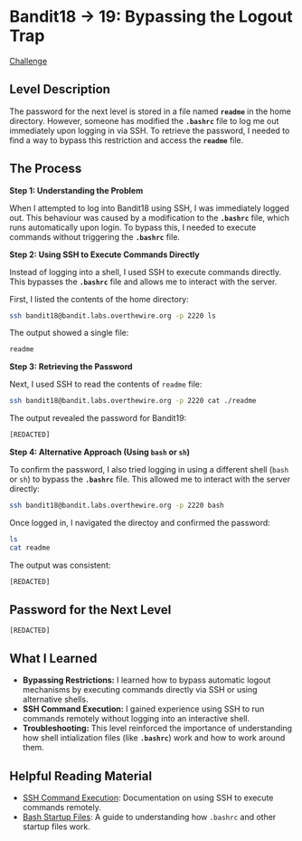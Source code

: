 # Bandit18 → 19: Bypassing the Logout Trap

[Challenge](https://overthewire.org/wargames/bandit/bandit19.html)

## Level Description

The password for the next level is stored in a file named **`readme`** in the home directory. However, someone has modified the **`.bashrc`** file to log me out immediately upon logging in via SSH. To retrieve the password, I needed to find a way to bypass this restriction and access the **`readme`** file.

## The Process

**Step 1: Understanding the Problem**

When I attempted to log into Bandit18 using SSH, I was immediately logged out. This behaviour was caused by a modification to the **`.bashrc`** file, which runs automatically upon login. To bypass this, I needed to execute commands without triggering the **`.bashrc`** file.

**Step 2: Using SSH to Execute Commands Directly**

Instead of logging into a shell, I used SSH to execute commands directly. This bypasses the **`.bashrc`** file and allows me to interact with the server.

First, I listed the contents of the home directory:

```bash
ssh bandit18@bandit.labs.overthewire.org -p 2220 ls
```

The output showed a single file:

```bash
readme
```

**Step 3: Retrieving the Password**

Next, I used SSH to read the contents of `readme` file:

```bash
ssh bandit18@bandit.labs.overthewire.org -p 2220 cat ./readme
```

The output revealed the password for Bandit19:

```bash
[REDACTED]
```

**Step 4: Alternative Approach (Using `bash` or `sh`)**

To confirm the password, I also tried logging in using a different shell (`bash` or `sh`) to bypass the **`.bashrc`** file. This allowed me to interact with the server directly:

```bash
ssh bandit18@bandit.labs.overthewire.org -p 2220 bash
```

Once logged in, I navigated the directoy and confirmed the password:

```bash
ls
cat readme
```

The output was consistent:

```bash
[REDACTED]
```

## Password for the Next Level

`[REDACTED]`

## What I Learned

- **Bypassing Restrictions:** I learned how to bypass automatic logout mechanisms by executing commands directly via SSH or using alternative shells.
- **SSH Command Execution:** I gained experience using SSH to run commands remotely without logging into an interactive shell.
- **Troubleshooting:** This level reinforced the importance of understanding how shell intialization files (like **`.bashrc`**) work and how to work around them.

## Helpful Reading Material

- [SSH Command Execution](https://linux.die.net/man/1/ssh): Documentation on using SSH to execute commands remotely.
- [Bash Startup Files](https://www.gnu.org/software/bash/manual/bash.html#Bash-Startup-Files): A guide to understanding how `.bashrc` and other startup files work.
